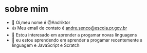 # sobre mim
- 👋 Oi,meu nome é @Andriktor
- 👍 Meu email de contato é andre.senco@escola.pr.gov.br
- 👀 Estou interesado em aprender a progamar novas linguagens 
- 🌱 eu estou aprendendo em aprender a progamar recentemente a linguagem e JavaScript e Scratch
